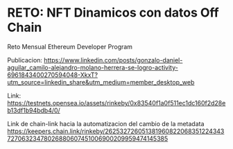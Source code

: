 # RETO: NFT Dinamicos con datos Off Chain
 Reto Mensual Ethereum Developer Program

 Publicacion:
https://www.linkedin.com/posts/gonzalo-daniel-aguilar_camilo-alejandro-molano-herrera-se-logro-activity-6961843400270594048-XkxT?utm_source=linkedin_share&utm_medium=member_desktop_web

Link: https://testnets.opensea.io/assets/rinkeby/0x83540f1a0f511ec1dc160f2d28eb13df1b94bdb4/0/

Link de chain-link hacia la automatizacion del cambio de la metadata
https://keepers.chain.link/rinkeby/26253272605138196082206835122434372706323478026880607451006900209959474145385